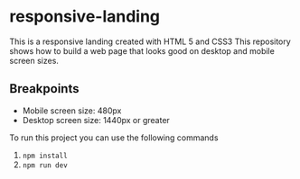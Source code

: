 # responsive-landing

This is a responsive landing created with HTML 5 and CSS3
This repository shows how to build a web page that looks good on desktop and mobile screen sizes.

## Breakpoints

- Mobile screen size: 480px
- Desktop screen size: 1440px or greater

To run this project you can use the following commands

1. `npm install`
2. `npm run dev`
